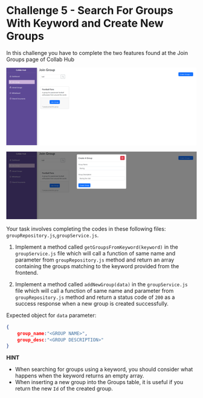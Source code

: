 # Challenge 5 - Search For Groups With Keyword and Create New Groups

In this challenge you have to complete the two features found at the Join Groups page of Collab Hub

<p align="center">
  <img src="./images/13a.png" width="700px">
</p>

<p align="center">
  <img src="./images/13b.png" width="700px">
</p>

Your task involves completing the codes in these following files:
`groupRepository.js`,`groupService.js`.

1. Implement a method called `getGroupsFromKeyword(keyword)` in the `groupService.js` file which will call a function of same name and parameter from `groupRepository.js` method and return an array containing the groups matching to the keyword provided from the frontend.

2. Implement a method called `addNewGroup(data)` in the `groupService.js` file which will call a function of same name and parameter from `groupRepository.js` method and return a status code of `200` as a success response when a new group is created successfully.

Expected object for `data` parameter:
```json
{
    group_name:"<GROUP NAME>",
    group_desc:"<GROUP DESCRIPTION>"
}
```


**HINT** 
-  When searching for groups using a keyword, you should consider what happens when the keyword returns an empty array. 
- When inserting a new group into the Groups table, it is useful if you return the new `Id` of the created group.